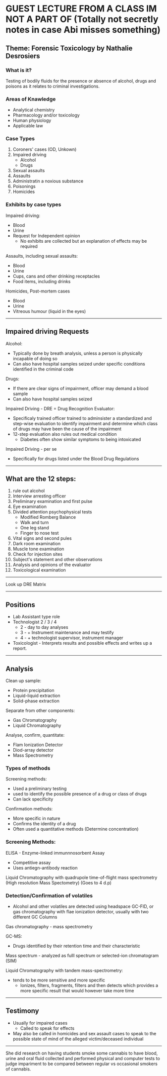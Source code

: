 # GUEST LECTURE FROM A CLASS IM NOT A PART OF (Totally not secretly notes in case Abi misses something)

## Theme: Forensic Toxicology by Nathalie Desrosiers

### What is it?
Testing of bodily fluids for the presence or absence of alcohol, drugs and poisons as it relates to criminal investigations.

### Areas of Knawledge

- Analytical chemistry
- Pharmacology and/or toxicology
- Human physiology
- Applicable law 

### Case Types

1. Coroners' cases (OD, Unkown)
2. Impaired driving
   - Alcohol
   - Drugs
3. Sexual assaults 
4. Assaults
5. Administratin a noxious substance
6. Poisonings
7. Homicides

### Exhibits by case types

Impaired driving:
- Blood
- Urine 
- Request for Independent opinion
  - No exhibits are collected but an explanation of effects may be required

Assaults, including sexual assaults:
- Blood
- Urine
- Cups, cans and other drinking receptacles
- Food items, including drinks

Homicides, Post-mortem cases
- Blood
- Urine
- Vitreous humour (liquid in the eyes)

----

## Impaired driving Requests

Alcohol:
- Typically done by breath analysis, unless a person is physically incapable of doing so
- Can also have hospital samples seized under specific conditions identified in the criminal code 

Drugs:
- If there are clear signs of impairment, officer may demand a blood sample
- Can also have hospital samples seized

Impaired Driving - DRE = Drug Recognition Evaluator:
- Specificaly trained officer trained to adminsister a standardized and step-wise evaluation to identify impairment and determine which class of drugs may have been the cause of the impairment 
- 12-step evaluation also rules out medical condition
  - Diabetes often show similar symptoms to being intoxicated

Impaired Driving - per se 
- Specifically for drugs listed under the Blood Drug Regulations

----

## What are the 12 steps:
1. rule out alcohol 
2. Interview arresting officer
3. Preliminary examination and first pulse
4. Eye examination 
5. Divided attention psychophysical tests
   - Modified Romberg Balance
   - Walk and turn 
   - One leg stand
   - Finger to nose test 
6. Vital signs and second pules
7. Dark room examination 
8. Muscle tone examination 
9. Check for injection sites
10. Subject's statement and other observations
11. Analysis and opinions of the evaluator
12. Toxicological examination 

----

Look up DRE Matrix

----

## Positions

- Lab Assistant type role 
- Technologist 2 / 3 / 4
  - 2 - day to day analyses
  - 3 - + Instrument maintenance and may testify 
  - 4 - + technologist supervisor, instrument manager
- Toxicologist - Interprets results and possible effects and writes up a report.

----

## Analysis

Clean up sample:
- Protein precipitation
- Liquid-liquid extraction
- Solid-phase extraction

Separate from other components:
- Gas Chromatography
- Liquid Chromatography

Analyse, confirm, quantitate:
- Flam Ionization Detector
- Diod-array detector
- Mass Spectrometry

### Types of methods

Screening methods:
- Used a preliminary testing
- used to identify the possible presence of a drug or class of drugs
- Can lack specificity

Confirmation methods:
- More specific in nature
- Confirms the identity of a drug
- Often used a quantitative methods (Determine concentration)

### Screening Methods:

ELISA - Enzyme-linked immunnnosorbent Assay
- Competitive assay 
- Uses antiegn-antibody reaction 

Liquid Chromatography with quadrupole time-of-flight mass spectrometry (High resolution Mass Spectometry) (Goes to 4 d.p)


### Detection/Confirmation of volatiles
- Alcohol and other volatiles are detected using headspace GC-FID, or gas chromatography with flae ionization detector, usually with two different GC Columns

Gas chromatography - mass spectrometry

GC-MS:
- Drugs identified by their retention time and their characteristic

Mass spectrum - analyzed as fulll spectrum or selected-ion chromatogram (SIM)

Liquid Chromatography with tandem mass-spectrometry:
- tends to be more sensitive and more specific
  - Ionizes, filters, fragments, filters and then detects which provides a more specific result that would however take more time

----

## Testimony 
- Usually for impaired cases
  - Called to speak for effects
- May also be called in homicides and sex assault cases to speak to the possible state of mind of the alleged victim/deceased individual  

----

She did research on having students smoke some cannabis to have blood, urine and oral fluid collected and performed physical and computer tests to judge impariment to be compared between regular vs occasional smokers of cannabis.